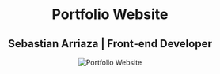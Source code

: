 <h1 align="center">Portfolio Website</h1>
<h2 align="center">Sebastian Arriaza | Front-end Developer </h2>
<p align="center">
<img src="Portfolio/images/'Portfolio Website.png'" alt="Portfolio Website">
</p>
